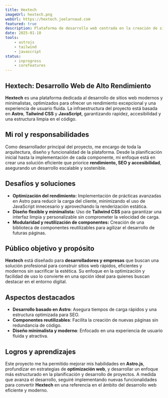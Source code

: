 ```yaml
---
title: Hextech
imageUrl: hextech.png
webUrl: https://hextech.joelarnaud.com
featured: true
description: Plataforma de desarrollo web centrada en la creación de sitios modernos, minimalistas y altamente optimizados, con un enfoque en rendimiento y accesibilidad.
date: 2025-01-10
tools:
    - astrojs
    - tailwind
    - javascript
status:
    - inprogress
    - corefeatures
---
```


## **Hextech: Desarrollo Web de Alto Rendimiento**

**Hextech** es una plataforma dedicada al desarrollo de sitios web modernos y minimalistas, optimizados para ofrecer un rendimiento excepcional y una experiencia de usuario fluida. La infraestructura del proyecto está basada en **Astro**, **Tailwind CSS** y **JavaScript**, garantizando rapidez, accesibilidad y una estructura limpia en el código.

## **Mi rol y responsabilidades**

Como desarrollador principal del proyecto, me encargo de toda la arquitectura, diseño y funcionalidad de la plataforma. Desde la planificación inicial hasta la implementación de cada componente, mi enfoque está en crear una solución eficiente que priorice **rendimiento, SEO y accesibilidad**, asegurando un desarrollo escalable y sostenible.

## **Desafíos y soluciones**

- **Optimización del rendimiento:** Implementación de prácticas avanzadas en Astro para reducir la carga del cliente, minimizando el uso de JavaScript innecesario y aprovechando la renderización estática.
- **Diseño flexible y minimalista:** Uso de **Tailwind CSS** para garantizar una interfaz limpia y personalizable sin comprometer la velocidad de carga.
- **Modularidad y reutilización de componentes:** Creación de una biblioteca de componentes reutilizables para agilizar el desarrollo de futuras páginas.

## **Público objetivo y propósito**

**Hextech** está diseñado para **desarrolladores y empresas** que buscan una solución profesional para construir sitios web rápidos, eficientes y modernos sin sacrificar la estética. Su enfoque en la optimización y facilidad de uso lo convierte en una opción ideal para quienes buscan destacar en el entorno digital.

## **Aspectos destacados**

- **Desarrollo basado en Astro**: Asegura tiempos de carga rápidos y una estructura optimizada para SEO.
- **Componentes reutilizables**: Facilita la creación de nuevas páginas sin redundancia de código.
- **Diseño minimalista y moderno**: Enfocado en una experiencia de usuario fluida y atractiva.

## **Logros y aprendizajes**

Este proyecto me ha permitido mejorar mis habilidades en **Astro.js**, profundizar en estrategias de **optimización web**, y desarrollar un enfoque más estructurado en la planificación y desarrollo de proyectos. A medida que avanza el desarrollo, seguiré implementando nuevas funcionalidades para convertir **Hextech** en una referencia en el ámbito del desarrollo web eficiente y moderno.